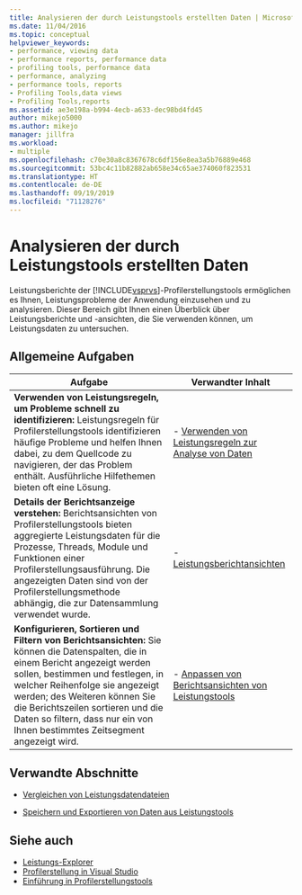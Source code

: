 ```yaml
---
title: Analysieren der durch Leistungstools erstellten Daten | Microsoft-Dokumentation
ms.date: 11/04/2016
ms.topic: conceptual
helpviewer_keywords:
- performance, viewing data
- performance reports, performance data
- profiling tools, performance data
- performance, analyzing
- performance tools, reports
- Profiling Tools,data views
- Profiling Tools,reports
ms.assetid: ae3e198a-b994-4ecb-a633-dec98bd4fd45
author: mikejo5000
ms.author: mikejo
manager: jillfra
ms.workload:
- multiple
ms.openlocfilehash: c70e30a8c8367678c6df156e8ea3a5b76889e468
ms.sourcegitcommit: 53bc4c11b82882ab658e34c65ae374060f823531
ms.translationtype: HT
ms.contentlocale: de-DE
ms.lasthandoff: 09/19/2019
ms.locfileid: "71128276"
---
```

# <a name="analyze-performance-tools-data"></a>Analysieren der durch Leistungstools erstellten Daten
Leistungsberichte der [!INCLUDE[vsprvs](../code-quality/includes/vsprvs_md.md)]-Profilerstellungstools ermöglichen es Ihnen, Leistungsprobleme der Anwendung einzusehen und zu analysieren. Dieser Bereich gibt Ihnen einen Überblick über Leistungsberichte und -ansichten, die Sie verwenden können, um Leistungsdaten zu untersuchen.

## <a name="common-tasks"></a>Allgemeine Aufgaben

|Aufgabe|Verwandter Inhalt|
|----------|---------------------|
|**Verwenden von Leistungsregeln, um Probleme schnell zu identifizieren:** Leistungsregeln für Profilerstellungstools identifizieren häufige Probleme und helfen Ihnen dabei, zu dem Quellcode zu navigieren, der das Problem enthält. Ausführliche Hilfethemen bieten oft eine Lösung.|-   [Verwenden von Leistungsregeln zur Analyse von Daten](../profiling/using-performance-rules-to-analyze-data.md)|
|**Details der Berichtsanzeige verstehen:** Berichtsansichten von Profilerstellungstools bieten aggregierte Leistungsdaten für die Prozesse, Threads, Module und Funktionen einer Profilerstellungsausführung. Die angezeigten Daten sind von der Profilerstellungsmethode abhängig, die zur Datensammlung verwendet wurde.|-   [Leistungsberichtansichten](../profiling/performance-report-views.md)|
|**Konfigurieren, Sortieren und Filtern von Berichtsansichten:** Sie können die Datenspalten, die in einem Bericht angezeigt werden sollen, bestimmen und festlegen, in welcher Reihenfolge sie angezeigt werden; des Weiteren können Sie die Berichtszeilen sortieren und die Daten so filtern, dass nur ein von Ihnen bestimmtes Zeitsegment angezeigt wird.|-   [Anpassen von Berichtsansichten von Leistungstools](../profiling/customizing-performance-tools-report-views.md)|

## <a name="related-sections"></a>Verwandte Abschnitte
- [Vergleichen von Leistungsdatendateien](../profiling/comparing-performance-data-files.md)

- [Speichern und Exportieren von Daten aus Leistungstools](../profiling/saving-and-exporting-performance-tools-data.md)

## <a name="see-also"></a>Siehe auch
- [Leistungs-Explorer](../profiling/performance-explorer.md)
- [Profilerstellung in Visual Studio](../profiling/index.yml)
- [Einführung in Profilerstellungstools](../profiling/profiling-feature-tour.md)